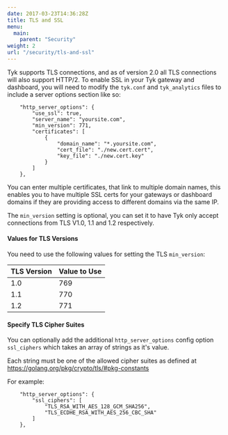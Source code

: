 ```yaml
---
date: 2017-03-23T14:36:28Z
title: TLS and SSL
menu:
  main:
    parent: "Security"
weight: 2
url: "/security/tls-and-ssl"
---
```


Tyk supports TLS connections, and as of version 2.0 all TLS connections will also support HTTP/2. To enable SSL in your Tyk gateway and dashboard, you will need to modify the `tyk.conf` and `tyk_analytics` files to include a server options section like so:

```{.copyWrapper}
    "http_server_options": {
        "use_ssl": true,
        "server_name": "yoursite.com",
        "min_version": 771,
        "certificates": [
            {
                "domain_name": "*.yoursite.com",
                "cert_file": "./new.cert.cert",
                "key_file": "./new.cert.key"
            }
        ]
    },
```
    

You can enter multiple certificates, that link to multiple domain names, this enables you to have multiple SSL certs for your gateways or dashboard domains if they are providing access to different domains via the same IP.

The `min_version` setting is optional, you can set it to have Tyk only accept connections from TLS V1.0, 1.1 and 1.2 respectively.

#### Values for TLS Versions

You need to use the following values for setting the TLS `min_version`:

| TLS Version   | Value to Use   |
|---------------|----------------|
|      1.0      |      769       |
|      1.1      |      770       |
|      1.2      |      771       |


#### Specify TLS Cipher Suites

You can optionally add the additional `http_server_options` config option `ssl_ciphers` which takes an array of strings as it's value.

Each string must be one of the allowed cipher suites as defined at https://golang.org/pkg/crypto/tls/#pkg-constants

For example:

```{.copyWrapper}
    "http_server_options": {
        "ssl_ciphers": [
            "TLS_RSA_WITH_AES_128_GCM_SHA256", 
            "TLS_ECDHE_RSA_WITH_AES_256_CBC_SHA"
        ]
    },
```
